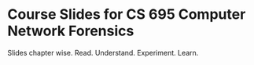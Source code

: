 <h1> Course Slides for CS 695 Computer Network Forensics </h1>

Slides chapter wise.
Read.
Understand.
Experiment.
Learn.
